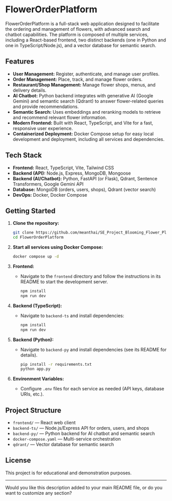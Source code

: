 

# FlowerOrderPlatform

FlowerOrderPlatform is a full-stack web application designed to facilitate the ordering and management of flowers, with advanced search and chatbot capabilities. The platform is composed of multiple services, including a React-based frontend, two distinct backends (one in Python and one in TypeScript/Node.js), and a vector database for semantic search.

## Features

- **User Management:** Register, authenticate, and manage user profiles.
- **Order Management:** Place, track, and manage flower orders.
- **Restaurant/Shop Management:** Manage flower shops, menus, and delivery details.
- **AI Chatbot:** Python backend integrates with generative AI (Google Gemini) and semantic search (Qdrant) to answer flower-related queries and provide recommendations.
- **Semantic Search:** Uses embeddings and reranking models to retrieve and recommend relevant flower information.
- **Modern Frontend:** Built with React, TypeScript, and Vite for a fast, responsive user experience.
- **Containerized Deployment:** Docker Compose setup for easy local development and deployment, including all services and dependencies.

## Tech Stack

- **Frontend:** React, TypeScript, Vite, Tailwind CSS
- **Backend (API):** Node.js, Express, MongoDB, Mongoose
- **Backend (AI/Chatbot):** Python, FastAPI (or Flask), Qdrant, Sentence Transformers, Google Gemini API
- **Database:** MongoDB (orders, users, shops), Qdrant (vector search)
- **DevOps:** Docker, Docker Compose

## Getting Started

1. **Clone the repository:**
   ```bash
   git clone https://github.com/meanthai/SE_Project_Blooming_Flower_Platform.git
   cd FlowerOrderPlatform
   ```

2. **Start all services using Docker Compose:**
   ```bash
   docker compose up -d
   ```

3. **Frontend:**
   - Navigate to the `frontend` directory and follow the instructions in its README to start the development server.
     ```bash
     npm install
     npm run dev
     ```

4. **Backend (TypeScript):**
   - Navigate to `backend-ts` and install dependencies:
     ```bash
     npm install
     npm run dev
     ```

5. **Backend (Python):**
   - Navigate to `backend-py` and install dependencies (see its README for details).
     ```bash
     pip install -r requirements.txt
     python app.py
     ```

6. **Environment Variables:**
   - Configure `.env` files for each service as needed (API keys, database URIs, etc.).

## Project Structure

- `frontend/` — React web client
- `backend-ts/` — Node.js/Express API for orders, users, and shops
- `backend-py/` — Python backend for AI chatbot and semantic search
- `docker-compose.yaml` — Multi-service orchestration
- `qdrant/` — Vector database for semantic search

## License

This project is for educational and demonstration purposes.

---

Would you like this description added to your main README file, or do you want to customize any section?
